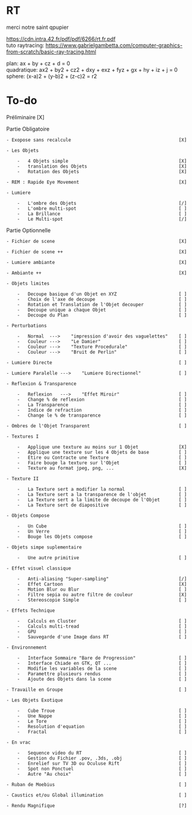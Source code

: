 # RT
merci notre saint qpupier

https://cdn.intra.42.fr/pdf/pdf/6266/rt.fr.pdf <br>
tuto raytracing: https://www.gabrielgambetta.com/computer-graphics-from-scratch/basic-ray-tracing.html <br>

plan: ax + by + cz + d = 0 <br>
quadratique: ax2 + by2 + cz2 + dxy + exz + fyz + gx + hy + iz + j = 0 <br>
sphere: (x-a)2 + (y-b)2 + (z-c)2 = r2 <br>


# To-do

Préliminaire														[X]

Partie Obligatoire

	- Exopose sans recalcule										[X]

	- Les Objets

		-	4 Objets simple											[X]
		-	translation des Objets									[X]
		-	Rotation des Objets										[X]

	- REM : Rapide Eye Movement										[X]

	- Lumiere

		-	L'ombre des Objets										[/]
		-	L'ombre multi-spot										[ ]
		-	La Brillance											[ ]
		-	Le Multi-spot											[/]

Partie Optionnelle

	- Fichier de scene												[X]

	- Fichier de scene ++											[X]

	- Lumiere ambiante												[X]

	- Ambiante ++													[X]

	- Objets limites

		-	Decoupe basique d'un Objet en XYZ						[ ]
		-	Choix de l'axe de decoupe								[ ]
		-	Rotation et Translation de l'Objet decouper				[ ]
		-	Decoupe unique a chaque Objet							[ ]
		-	Decoupe du Plan											[ ]

	- Perturbations

		-	Normal	--->	"impression d'avoir des vaguelettes"	[ ]
		-	Couleur	--->	"Le Damier"								[ ]
		-	Couleur	--->	"Texture Procedurale"					[ ]
		-	Couleur	--->	"Bruit de Perlin"						[ ]

	- Lumiere Directe												[ ]

	- Lumiere Paralelle --->	"Lumiere Directionnel"				[ ]

	- Reflexion & Transparence

		-	Reflexion	--->	"Effet Miroir"						[ ]
		-	Change % de reflexion									[ ]
		-	La Transparence											[ ]
		-	Indice de refraction									[ ]
		-	Change le % de transparence								[ ]

	- Ombres de l'Objet Transparent									[ ]

	- Textures I

		-	Applique une texture au moins sur 1 Objet				[X]
		-	Applique une texture sur les 4 Objets de base			[ ]
		-	Etire ou Contracte une Texture							[ ]
		-	Faire bouge la texture sur l'Objet						[ ]
		-	Texture au format jpeg, png, ...						[X]

	- Texture II

		-	La Texture sert a modifier la normal					[ ]
		-	La Texture sert a la transparence de l'objet			[ ]
		-	La Texture sert a la limite de decoupe de l'Objet		[ ]
		-	La Texture sert de diapositive							[ ]

	- Objets Compose

		-	Un Cube													[ ]
		-	Un Verre												[ ]
		-	Bouge les Objets compose								[ ]

	- Objets simpe suplementaire

		-	Une autre primitive										[ ]

	- Effet visuel classique

		-	Anti-aliasing "Super-sampling"							[/]
		-	Effet Cartoon											[X]
		-	Motion Blur ou Blur										[ ]
		-	Filtre sepia ou autre filtre de couleur					[X]
		-	Stereoscopie Simple										[ ]

	- Effets Technique

		-	Calculs en Cluster										[ ]
		-	Calculs multi-tread										[ ]
		-	GPU														[ ]
		-	Sauvegarde d'une Image dans RT							[ ]

	- Environnement

		-	Interface Sommaire "Bare de Progression"				[ ]
		-	Interface Chiade en GTK, QT ...							[ ]
		-	Modifie les variables de la scene						[ ]
		-	Paramettre plusieurs rendus								[ ]
		-	Ajoute des Objets dans la scene							[ ]

	- Travaille en Groupe											[ ]

	- Les Objets Exotique

		-	Cube Troue												[ ]
		-	Une Nappe												[ ]
		-	Le Tore													[ ]
		-	Resolution d'equation									[ ]
		-	Fractal													[ ]

	- En vrac

		-	Sequence video du RT									[ ]
		-	Gestion du Fichier .pov, .3ds, .obj						[ ]
		-	Enrelief sur TV 3D ou Oculuse Rift						[ ]
		-	Spot non Ponctuel										[ ]
		-	Autre "Au choix"										[ ]

	- Ruban de Moebius												[ ]

	- Caustics et/ou Global illumination							[ ]

	- Rendu Magnifique												[?]
